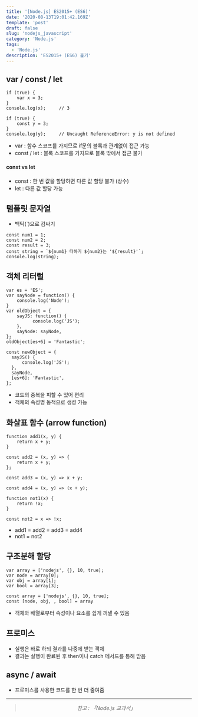 ```yaml
---
title: '[Node.js] ES2015+ (ES6)'
date: '2020-08-13T19:01:42.169Z'
template: 'post'
draft: false
slug: 'nodejs_javascript'
category: 'Node.js'
tags:
  - 'Node.js'
description: 'ES2015+ (ES6) 훑기'
---
```


## var / const / let

```{.javascript}
if (true) {
    var x = 3;
}
console.log(x);     // 3

if (true) {
    const y = 3;
}
console.log(y);     // Uncaught ReferenceError: y is not defined
```

- var : 함수 스코프를 가지므로 if문의 블록과 관계없이 접근 가능
- const / let : 블록 스코프를 가지므로 블록 밖에서 접근 불가

#### const vs let

- const : 한 번 값을 할당하면 다른 값 할당 불가 (상수)
- let : 다른 값 할당 가능

## 템플릿 문자열

- 백틱(`)으로 감싸기

```{.javascript}
const num1 = 1;
const num2 = 2;
const result = 3;
const string = `${num1} 더하기 ${num2}는 '${result}'`;
console.log(string);
```

## 객체 리터럴

```{.javascript}
var es = 'ES';
var sayNode = function() {
    console.log('Node');
}
var oldObject = {
    sayJS: function() {
          console.log('JS');
    },
    sayNode: sayNode,
};
oldObject[es+6] = 'Fantastic';

const newObject = {
  sayJS() {
      console.log('JS');
  },
  sayNode,
  [es+6]: 'Fantastic',
};
```

- 코드의 중복을 피할 수 있어 편리
- 객체의 속성명 동적으로 생성 가능

## 화살표 함수 (arrow function)

```{.javascript}
function add1(x, y) {
    return x + y;
}

const add2 = (x, y) => {
    return x + y;
};

const add3 = (x, y) => x + y;

const add4 = (x, y) => (x + y);

function not1(x) {
    return !x;
}

const not2 = x => !x;
```

- add1 = add2 = add3 = add4
- not1 = not2

## 구조분해 할당

```{.javascript}
var array = ['nodejs', {}, 10, true];
var node = array[0];
var obj = array[1];
var bool = array[3];

const array = ['nodejs', {}, 10, true];
const [node, obj, , bool] = array
```

- 객체와 배열로부터 속성이나 요소를 쉽게 꺼낼 수 있음

## 프로미스

- 실행은 바로 하되 결과를 나중에 받는 객체
- 결과는 실행이 완료된 후 then이나 catch 메서드를 통해 받음

## async / await

- 프로미스를 사용한 코드를 한 번 더 줄여줌

<hr>

> <center><i>참고 : 「Node.js 교과서」</i></center>
